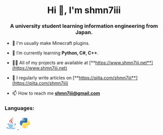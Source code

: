 <h1 align="center">
  Hi 👋, I'm shmn7iii
</h1>

<h3 align="center">
  A university student learning information engineering from Japan.
</h3>


- 🔧 I'm usually make Minecraft plugins.

- 🌱 I’m currently learning **Python, C#, C++**.

- 👨‍💻 All of my projects are available at [**https://www.shmn7iii.net**](https://www.shmn7iii.net)

- 📝 I regularly write articles on [**https://qiita.com/shmn7iii**](https://qiita.com/shmn7iii)

- 📫 How to reach me **shmn7iii@gmail.com**


<h3 align="left">
  Languages:
</h3>

<p align="left"> 
  
  <a href="https://www.java.com" target="_blank"> 
    <img src="https://raw.githubusercontent.com/devicons/devicon/master/icons/java/java-original.svg" alt="java" width="40" height="40"/>
  </a> 
  
  <a href="https://www.python.org" target="_blank"> 
    <img src="https://raw.githubusercontent.com/devicons/devicon/master/icons/python/python-original.svg" alt="python" width="40" height="40"/> 
  </a> 
</p>

